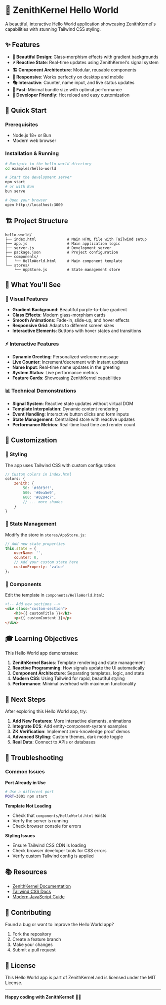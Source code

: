 # 🌟 ZenithKernel Hello World

A beautiful, interactive Hello World application showcasing ZenithKernel's capabilities with stunning Tailwind CSS styling.

## ✨ Features

- **🎨 Beautiful Design**: Glass-morphism effects with gradient backgrounds
- **⚡ Reactive State**: Real-time updates using ZenithKernel's signal system
- **🏗️ Component Architecture**: Modular, reusable components
- **📱 Responsive**: Works perfectly on desktop and mobile
- **🎭 Interactive**: Counter, name input, and live status updates
- **🚀 Fast**: Minimal bundle size with optimal performance
- **🔧 Developer Friendly**: Hot reload and easy customization

## 🚀 Quick Start

### Prerequisites

- Node.js 18+ or Bun
- Modern web browser

### Installation & Running

```bash
# Navigate to the hello-world directory
cd examples/hello-world

# Start the development server
npm start
# or with Bun
bun serve

# Open your browser
open http://localhost:3000
```

## 🏗️ Project Structure

```
hello-world/
├── index.html              # Main HTML file with Tailwind setup
├── app.js                  # Main application logic
├── server.js               # Development server
├── package.json            # Project configuration
├── components/
│   └── HelloWorld.html     # Main component template
└── stores/
    └── AppStore.js         # State management store
```

## 🎯 What You'll See

### 🎨 Visual Features
- **Gradient Background**: Beautiful purple-to-blue gradient
- **Glass Effects**: Modern glass-morphism cards
- **Smooth Animations**: Fade-in, slide-up, and hover effects
- **Responsive Grid**: Adapts to different screen sizes
- **Interactive Elements**: Buttons with hover states and transitions

### ⚡ Interactive Features
- **Dynamic Greeting**: Personalized welcome message
- **Live Counter**: Increment/decrement with instant updates
- **Name Input**: Real-time name updates in the greeting
- **System Status**: Live performance metrics
- **Feature Cards**: Showcasing ZenithKernel capabilities

### 📊 Technical Demonstrations
- **Signal System**: Reactive state updates without virtual DOM
- **Template Interpolation**: Dynamic content rendering
- **Event Handling**: Interactive button clicks and form inputs
- **State Management**: Centralized store with reactive updates
- **Performance Metrics**: Real-time load time and render count

## 🔧 Customization

### 🎨 Styling
The app uses Tailwind CSS with custom configuration:

```javascript
// Custom colors in index.html
colors: {
    zenith: {
        50: '#f0f9ff',
        500: '#0ea5e9',
        600: '#0284c7',
        // ... more shades
    }
}
```

### 🏪 State Management
Modify the store in `stores/AppStore.js`:

```javascript
// Add new state properties
this.state = {
    userName: '',
    counter: 0,
    // Add your custom state here
    customProperty: 'value'
};
```

### 🧩 Components
Edit the template in `components/HelloWorld.html`:

```html
<!-- Add new sections -->
<div class="custom-section">
    <h3>{{ customTitle }}</h3>
    <p>{{ customContent }}</p>
</div>
```

## 🎓 Learning Objectives

This Hello World app demonstrates:

1. **ZenithKernel Basics**: Template rendering and state management
2. **Reactive Programming**: How signals update the UI automatically
3. **Component Architecture**: Separating templates, logic, and state
4. **Modern CSS**: Using Tailwind for rapid, beautiful styling
5. **Performance**: Minimal overhead with maximum functionality

## 🚀 Next Steps

After exploring this Hello World app, try:

1. **Add New Features**: More interactive elements, animations
2. **Integrate ECS**: Add entity-component-system examples
3. **ZK Verification**: Implement zero-knowledge proof demos
4. **Advanced Styling**: Custom themes, dark mode toggle
5. **Real Data**: Connect to APIs or databases

## 🐛 Troubleshooting

### Common Issues

**Port Already in Use**
```bash
# Use a different port
PORT=3001 npm start
```

**Template Not Loading**
- Check that `components/HelloWorld.html` exists
- Verify the server is running
- Check browser console for errors

**Styling Issues**
- Ensure Tailwind CSS CDN is loading
- Check browser developer tools for CSS errors
- Verify custom Tailwind config is applied

## 📚 Resources

- [ZenithKernel Documentation](../../README.md)
- [Tailwind CSS Docs](https://tailwindcss.com/docs)
- [Modern JavaScript Guide](https://javascript.info/)

## 🤝 Contributing

Found a bug or want to improve the Hello World app? 

1. Fork the repository
2. Create a feature branch
3. Make your changes
4. Submit a pull request

## 📄 License

This Hello World app is part of ZenithKernel and is licensed under the MIT License.

---

**Happy coding with ZenithKernel! 🚀✨**
